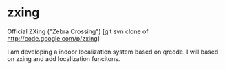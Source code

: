 zxing
=====

Official ZXing ("Zebra Crossing") [git svn clone of http://code.google.com/p/zxing]

I am developing a indoor localization system based on qrcode. I will based on zxing and add localization funcitons.
